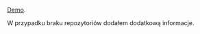 [Demo](https://pawelpyc154.github.io/GBX/).

W przypadku braku repozytoriów dodałem dodatkową informacje.
